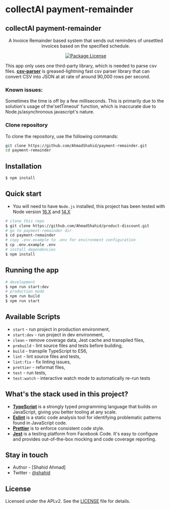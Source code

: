 # collectAI payment-remainder

<p align="center">
  <h2>collectAI payment-remainder</h2>
</p>

<p align="center">A Invoice Remainder based system that sends out reminders of unsettled invoices based on the specified schedule.</p>
    <p align="center">
    <a href="https://www.npmjs.com/~nestjscore" target="_blank"><img src="https://img.shields.io/npm/l/@nestjs/core.svg" alt="Package License" /></a>
</p>

This app only uses one third-party library, which is needed to parse csv files.
**[csv-parser](https://github.com/mafintosh/csv-parser)** is greased-lightning fast csv parser library that can convert CSV into JSON at at rate of around 90,000 rows per second.

### Known issues:

Sometimes the time is off by a few milliseconds. This is primarily due to the solution's usage of the'setTimeout' function, which is inaccurate due to Node.js/asynchronous javascript's nature.

### Clone repository

To clone the repository, use the following commands:

```bash
git clone https://github.com/AhmadShahid/payment-remainder.git
cd payment-remainder
```

## Installation

```bash
$ npm install
```

## Quick start

-   You will need to have `Node.js` installed, this project has been tested with Node version [16.X](https://nodejs.org/en/blog/release/v12.22.1/) and [14.X](https://nodejs.org/en/blog/release/v14.17.5/)

```bash
# clone this repo
$ git clone https://github.com/AhmadShahid/product-discount.git
# go to payment-remainder dir
$ cd payment-remainder
# copy .env.example to .env for environment configuration
$ cp .env.example .env
# install dependencies
$ npm install
```

## Running the app

```bash
# development
$ npm run start:dev
# production mode
$ npm run build
$ npm run start
```

## Available Scripts

-   `start` - run project in production environment,
-   `start:dev` - run project in dev environment,
-   `clean` - remove coverage data, Jest cache and transpiled files,
-   `prebuild` - lint source files and tests before building,
-   `build` - transpile TypeScript to ES6,
-   `lint` - lint source files and tests,
-   `lint:fix` - fix linting issues,
-   `prettier` - reformat files,
-   `test` - run tests,
-   `test:watch` - interactive watch mode to automatically re-run tests

## What's the stack used in this project?

-   **[TypeScript](https://www.typescriptlang.org/)** is a strongly typed programming language that builds on JavaScript, giving you better tooling at any scale.
-   **[Eslint](https://eslint.org/)** is a static code analysis tool for identifying problematic patterns found in JavaScript code.
-   **[Prettier](https://prettier.io/)** is to enforce consistent code style.
-   **[Jest](https://facebook.github.io/jest/)** is a testing platform from Facebook Code. It's easy to configure and provides out-of-the-box mocking and code coverage reporting.

## Stay in touch

-   Author - [Shahid Ahmad]
-   Twitter - [@shahid](https://twitter.com/shahida09454170)

## License

Licensed under the APLv2. See the [LICENSE](https://github.com/AhmadShahid/payment-remainder/blob/main/LICENSE) file for details.
